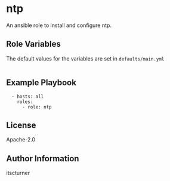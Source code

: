 ntp
===

An ansible role to install and configure ntp.

Role Variables
--------------
The default values for the variables are set in `defaults/main.yml`
```

```

Example Playbook
----------------
```
  - hosts: all
    roles:
      - role: ntp
```

License
-------

Apache-2.0

Author Information
------------------

itscturner
